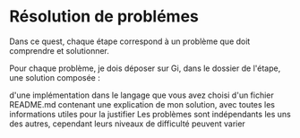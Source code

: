 # Résolution de problémes

Dans ce quest, chaque étape correspond à un problème que doit comprendre et solutionner.

Pour chaque problème, je dois déposer sur Gi, dans le dossier de l'étape, une solution composée :

d'une implémentation dans le langage que vous avez choisi
d'un fichier README.md contenant une explication de mon solution, avec toutes les informations utiles pour la justifier
Les problèmes sont indépendants les uns des autres, cependant leurs niveaux de difficulté peuvent varier